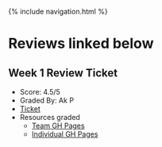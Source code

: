 {% include navigation.html %}

# Reviews linked below

## Week 1 Review Ticket
- Score: 4.5/5
- Graded By: Ak P
- [Ticket](https://github.com/kylem314/btbw/issues/6)
- Resources graded
  - [Team GH Pages](https://kylem314.github.io/btbw/) 
  - [Individual GH Pages](https://kylem314.github.io/CSA-Tri-3/) 
